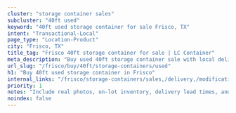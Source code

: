 ```yaml
---
cluster: "storage container sales"
subcluster: "40ft used"
keyword: "40ft used storage container for sale Frisco, TX"
intent: "Transactional-Local"
page_type: "Location-Product"
city: "Frisco, TX"
title_tag: "Frisco 40ft storage container for sale | LC Container"
meta_description: "Buy used 40ft storage container sale with local delivery in Frisco, TX. LC Container — local Since 2003. Request a fast quote today."
url_slug: "/frisco/buy/40ft/storage-containers/used"
h1: "Buy 40ft used storage container in Frisco"
internal_links: "/frisco/storage-containers/sales,/delivery,/modifications"
priority: 1
notes: "Include real photos, on-lot inventory, delivery lead times, and financing info."
noindex: false
---
```


<!-- TODO: Add unique city/inventory copy, images, and internal links here. -->
